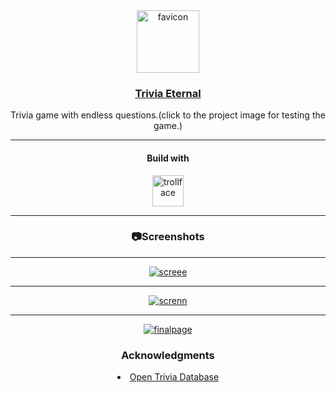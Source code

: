 <div align="center">
  <a href="https://triviaeternal.netlify.app/">
  <img src="https://i.ibb.co/J549cHB/favicon.png" height="100px" alt="favicon" border="0" />
  <a href="https://triviaeternal.netlify.app/"><h3>Trivia Eternal</h3></a>
  </a>

  <p align="center">
    Trivia game with endless questions.(click to the project image for testing the game.)
  <hr/>
  <h4 align="center">Build with</h4>
   <img src="https://cdn.icon-icons.com/icons2/2699/PNG/512/reactjs_logo_icon_170805.png" height="50px" alt="trollface" border="0" />
   <hr/>
  </p>
  <h3>📷Screenshots</h3>
  <hr/>
  
<a href="https://ibb.co/Mn5tqFb"><img src="https://i.ibb.co/zsHBKq1/screee.jpg" alt="screee" border="0" /></a>
<hr/>
<a href="https://ibb.co/92Dzr4R"><img src="https://i.ibb.co/RPFZD6L/screnn.jpg" alt="screnn" border="0" /></a>
<hr/>
<a href="https://ibb.co/jDJ8fS4"><img src="https://i.ibb.co/5LK14Pc/finalpage.jpg" alt="finalpage" border="0" /></a>
<br>
<h3>Acknowledgments</h3>
<li><a href="https://opentdb.com/">Open Trivia Database</a></li>
</div>
